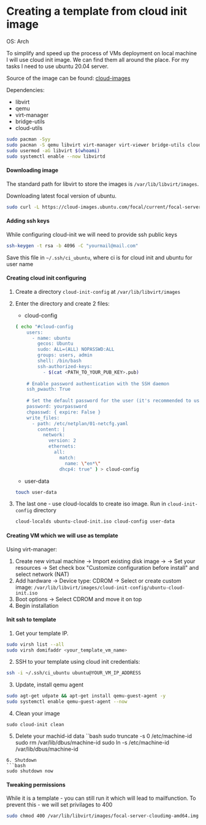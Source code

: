 # Creating a template from cloud init image

OS: Arch

To simplify and speed up the process of VMs deployment on local machine I will use cloud init image. We can find them all around the place. For my tasks I need to use ubuntu 20.04 server.

Source of the image can be found: [cloud-images](https://cloud-images.ubuntu.com/)

Dependencies:
* libvirt
* qemu
* virt-manager
* bridge-utils
* cloud-utils

```bash
sudo pacman -Syy
sudo pacman -S qemu libvirt virt-manager virt-viewer bridge-utils cloud-utils curl
sudo usermod -aG libvirt $(whoami)
sudo systemctl enable --now libvirtd
```

#### Downloading image

The standard path for libvirt to store the images is `/var/lib/libvirt/images`.

Downloading latest focal version of ubuntu.
```bash
sudo curl -L https://cloud-images.ubuntu.com/focal/current/focal-server-cloudimg-amd64.img -o /var/lib/libvirt/images/focal-server-cloudimg-amd64.img
```

#### Adding ssh keys

While configuring cloud-init we will need to provide ssh public keys

```bash
ssh-keygen -t rsa -b 4096 -C "yourmail@mail.com"
```

Save this file in `~/.ssh/ci_ubuntu`, where ci is for cloud init and ubuntu for user name

#### Creating cloud init configuring

1. Create a directory `cloud-init-config` at `/var/lib/libvirt/images`

2. Enter the directory and create 2 files:
    * cloud-config
    ```bash
    ( echo "#cloud-config
        users:
          - name: ubuntu
            gecos: Ubuntu
            sudo: ALL=(ALL) NOPASSWD:ALL
            groups: users, admin
            shell: /bin/bash
            ssh-authorized-keys:
              - $(cat <PATH_TO_YOUR_PUB_KEY>.pub)
        
        # Enable password authentication with the SSH daemon
        ssh_pwauth: True
        
        # Set the default password for the user (it's recommended to use SSH keys instead)
        password: yourpassword
        chpasswd: { expire: False }
        write_files:
          - path: /etc/netplan/01-netcfg.yaml
            content: |
              network:
                version: 2
                ethernets:
                  all:
                    match:
                      name: \"en*\"
                    dhcp4: true" ) > cloud-config
    ```
    * user-data
    ```bash
    touch user-data
    ```

3. The last one - use cloud-localds to create iso image. Run in `cloud-init-config` directory
    ```bash
    cloud-localds ubuntu-cloud-init.iso cloud-config user-data
    ```
#### Creating VM which we will use as template
Using virt-manager:
1. Create new virtual machine -> Import existing disk image -> <Choose your cloud init image here and set the operating system name> -> Set your resources -> Set check box "Customize configuration before install" and select network (NAT)
2. Add hardware -> Device type: CDROM -> Select or create custom image: `/var/lib/libvirt/images/cloud-init-config/ubuntu-cloud-init.iso`
3. Boot options -> Select CDROM and move it on top
4. Begin installation

#### Init ssh to template
1. Get your template IP.
```bash
sudo virsh list --all
sudo virsh domifaddr <your_template_vm_name>
```
2. SSH to your template using cloud init credentials:
```bash
ssh -i ~/.ssh/ci_ubuntu ubuntu@YOUR_VM_IP_ADDRESS
```
3. Update, install qemu agent 
```bash
sudo agt-get udpate && apt-get install qemu-guest-agent -y
sudo systemctl enable qemu-guest-agent --now
```
4. Clean your image
```
sudo cloud-init clean
```
5. Delete your machid-id data 
``bash
sudo truncate -s 0 /etc/machine-id
sudo rm /var/lib/dbus/machine-id
sudo ln -s /etc/machine-id /var/lib/dbus/machine-id
```
6. Shutdown
```bash
sudo shutdown now
```

#### Tweaking permissions
While it is a template - you can still run it which will lead to mailfunction.
To prevent this - we will set privilages to 400

```bash
sudo chmod 400 /var/lib/libvirt/images/focal-server-cloudimg-amd64.img
```





